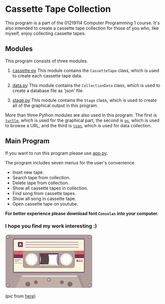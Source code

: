 # Cassette Tape Collection

This program is a part of the 01219114 Computer Programming 1 course. It's also
intended to create a cassette tape collection for those of you who, like
myself, enjoy collecting cassette tapes.

## Modules

This program consists of three modules.

1. [cassette.py](cassette.py)
   This module contains the `CassetteTape` class, which is used to create each
   cassette tape data.

2. [data.py](data.py)
   This module contains the `CollectionData` class, which is used to create a
   database file as 'json' file.

3. [stage.py](stage.py)
   This module contains the `Stage` class, which is used to create all of the
   graphical output in this program.

More than three Python modules are also used in this program. The first is [`turtle`](https://docs.python.org/3/library/turtle.html),
which is used for the graphical part, the second is [`os`](https://docs.python.org/3/library/os.html?highlight=os#module-os), which is used to browse a URL, 
and the third is [`json`](https://docs.python.org/3/library/json.html?highlight=json#module-json), which is used for data collection.

## Main Program

If you want to run this program please use [app.py](app.py).

The program includes seven menus for the user's convenience.

* Inset new tape.
* Search tape from collection.
* Delete tape from collection.
* Show all cassette tapes in collection.
* Find song from cassette tapes.
* Show all song in cassette tape.
* Open cassette tape on youtube.

**For better experience please download font `Consolas` into your computer.**

### I hope you find my work interesting :)

![screen](tape.gif)

(pic from [here](https://images.app.goo.gl/NsaGK3WighNjwq2i8))
